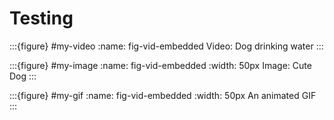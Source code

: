 
# Testing


:::{figure} #my-video
:name: fig-vid-embedded
Video: Dog drinking water
:::



:::{figure} #my-image
:name: fig-vid-embedded
:width: 50px
Image: Cute Dog 
:::


:::{figure} #my-gif
:name: fig-vid-embedded
:width: 50px
An animated GIF
:::
